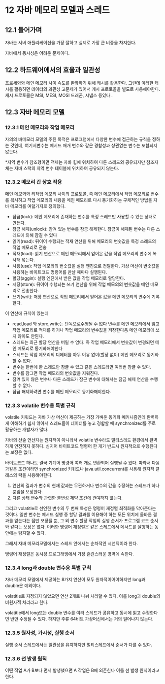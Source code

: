 # 12 자바 메모리 모델과 스레드

## 12.1 들어가며

자바는 서버 애플리케이션을 가장 잘하고 실제로 가장 큰 비중을 차지한다.

자바에서 동시성은 어려운 문제이다.

## 12.2 하드웨어에서의 효율과 일관성

프로세와와 메인 메모리 사이 속도를 완화하기 위해 캐시를 활용한다.
그런데 이러한 캐시를 활용하면 데이터의 과관성 고문제가 있어서 케시 프로토콜을 별도로 사용해야한다.
캐시 프로토콜은 MSI, MESI, MOSI 드래곤, 시냅스 등있다 .

## 12.3 자바 메모리 모델

### 12.3.1 메인 메모리와 작업 메모리

자의의 바메모리 모델의 주된 목적은 프로그램에서 다양한 변수에 접근하는 규칙을 정하는 것인데, 여기서변수는 메서드 매개 변수와 같은 경합성과 상관없는 변수는 포함되지 않는다.

\*지역 변수가 참조형이면 객체는 자바 힙에 위치하여 다른 스레드와 공유되지만 참조자체는 자바 스택의 지역 변수 테이블에 위치하여 공유되지 않는다.

### 12.3.2 메모리 간 상호 작용

메인 메모와와 리작업 메모리 사이의 프로토콜, 즉 메인 메모리에서 작업 메모리로 변수를 복사하고 작업 메모리의 내용을 메인 메모리로 다시 동기화하는 구체적인 방법을 자바 메모리를 여덟가지로 정의했다.

- 잠금(lock): 메인 메모리에 존재하는 변수를 특정 스레드만 사용할 수 있는 상태로 만든다.
- 잠금 해제(unlock): 잠겨 있는 변수를 잠금 해제한다. 잠금이 해제된 변수는 다른 스레드에 의해 잠길 수 있다
- 읽기(read): 뒤이어 수행되는 적재 연산을 위해 메모리의 변숫값을 특정 스레드의 작업 메모리로 전송
- 적재(load): 읽기 연산으로 메인 메모리에서 얻어온 값을 작업 메모리의 변수에 복사해 넣는다.
- 사용(use): 작업 메모리의 변숫값을 실행 엔진으로 전달한다. 가상 머신이 변숫값을 사용하는 바이트코드 명령어를 만날 때마다 실행된다.
- 할당(aggin): 실행 엔진에서 받은 값을 작업 메모리로 할당한다.
- 저장(store): 뒤이어 수행되는 쓰기 연산을 위해 작업 메모의의 변숫값을 메인 메모리로 전송한다.
- 쓰기(writ): 저장 연산으로 작업 메모리에서 얻어온 값을 메인 메모리의 변수에 기록한다.

이 연산에 규칙이 있는데

- read,load 와 store,write는 단독으로수행될 수 없다 변수를 메인 메모리에서 읽고 작업 메모리로 적재를 하거나 작업 메모리의 변수값을 저장한다음 메인 메모리에 쓰지 않아도 안된다.
- 스레드는 최근 할당 연산을 버릴 수 없다. 즉 작업 메모리에서 변숫값이 변경되면 메인 메모리로 동기화해야한다
- 스레드는 작업 메모리의 디에터를 아무 이유 없이(할당 없이) 메인 메모리로 동기화할 수 없다.
- 변수는 한번에 한 스레드만 잠글 수 있고 같은 스레드라면 여러번 잠글 수 있다.
- 변수를 잠그면 작업 메모리의 변숫값을 지워진다.
- 잠겨 있지 않은 변수나 다른 스레드가 잠근 변수에 대해서는 잠금 해제 연산을 수행할 수 없다.
- 잠금 해제하려면 변수를 메인 메모리로 동기화해야한다.

### 12.3.3 volatile 변수용 특별 규칙

volatile 키워드는 자바 가상 머신이 제공하는 가장 가벼운 동기화 메커니즘인데 완벽하게 이해하기 쉽지 않아서 스레드들이 데이터를 놓고 경합할 때 synchronized를 주로 활용하는 개발자가 많다.

자바의 산술 연산자는 원자적이 아니라서 volatile 변수라도 멀티스레드 환경에서 완벽하게 안전하지 못하다.
심지어 바이트코드 명령어 한 개가 반드시 원자적으로 수행된다는 보장은 없다.

바이트코드 하나도 결국 기계어 명령어 여러 개로 변환되어 실행될 수 있다.
따라서 다음과같은 조건이라면 synchronized 키워드나 java.util.concurrent를 사용해 원자적 클래스의 락을 사용해야한다.

1. 연산의 결과가 변수의 현재 값과는 무관하거나 변수의 값을 수정하는 스레드가 하나뿐임을 보장한다.
2. 다른 상태 변수와 관련한 불변성 제약 조건에 관여하지 않는다.

그리고 volatitle로 선언한 변수의 두 번째 특성은 명령어 재정렬 최적화를 막아준다는 것이다.
일반 변수는 메서드 실행 중 할당 결과를 이용해야 하는 모든 위치에 올바른 결과를 얻는다는 점만 보장될 뿐, 그 외 변수 할당 작업의 실행 순서가 프로그램 코드 순서와 같다는 보장은 없다.
이러한 명령어 재정렬은 같은 스레드에서 메서드를 실행하는 동안에는 탐지할 수 없다.

그래서 자바 메모리모델에서는 스레드 안에서는 순차적인 시맨틱이라 한다.

명령어 재정렬은 동시성 프로그래밍에서 가장 혼란스러운 영역에 속한다.

### 12.3.4 long과 double 변수용 특별 규칙

자바 메모리 모델에서 제공하는 8가지 연산이 모두 원자적이어야하지만 long과 double은 예외이다.

volatitle로 지정되지 않았으면 연산 2개로 나눠 처리할 수 있다.
이를 long과 double의 비원자적 처리라고 한다.

volatitle에서 long또는 double 변수를 여러 스레드가 공유하고 동시에 읽고 수정한다면 반만 수정될 수 있다.
하지만 주류 64비트 가상머신에서는 거의 일어나지 않는다.

### 12.3.5 원자성, 가시성, 실행 순서

실행 순서
스레드에서는 일관성을 유지하지만 멀티스레드에서 순서가 다를 수 있다.

### 12.3.6 선 발생 원칙

어떤 작업 A가 B보다 먼저 발생했으면 A 작업은 B에 의존한다 이를 선 발생 원칙이라고 한다.
